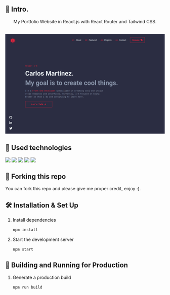 ## 📄 Intro.

<div align="center">
My Portfolio Website in React.js with React Router and Tailwind CSS. <br><br>
</div>

[![Portfolio Banner](./public/banner.png)](https://www.carlosmrtzo.com/)

## 💼 Used technologies

![](https://img.shields.io/badge/Markup-HTML-informational?style=for-the-badge&logo=html5&logoColor=edf2f4&color=ef233c&labelColor=2b2d42)
![](https://img.shields.io/badge/Style-CSS-informational?style=for-the-badge&logo=css3&logoColor=edf2f4&color=ef233c&labelColor=2b2d42)
![](https://img.shields.io/badge/Code-JavaScript-informational?style=for-the-badge&logo=JavaScript&logoColor=edf2f4&color=ef233c&labelColor=2b2d42)
![](https://img.shields.io/badge/Code-React.js-informational?style=for-the-badge&logo=react&logoColor=edf2f4&color=ef233c&labelColor=2b2d42)
![](https://img.shields.io/badge/Style-Tailwind%20CSS-informational?style=for-the-badge&logo=Tailwind-CSS&logoColor=edf2f4&color=ef233c&labelColor=2b2d42)

## 🚨 Forking this repo

You can fork this repo and please give me proper credit, enjoy :).

## 🛠 Installation & Set Up

1. Install dependencies

   ```sh
   npm install
   ```

2. Start the development server

   ```sh
   npm start
   ```

## 🚀 Building and Running for Production

1. Generate a production build

   ```sh
   npm run build
   ```
